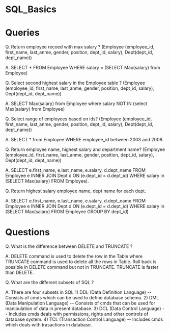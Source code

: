 # SQL_Basics

# Queries

Q. Return employee recoed with max salary ? (Employee (employee_id, first_name, last_anme, gender, position, dept_id, salary), Dept(dept_id, dept_name))

A. SELECT * FROM Employee WHERE salary  = (SELECT Max(salary) from Employee)


Q. Select second highest salary in the Employee table ? (Employee (employee_id, first_name, last_anme, gender, position, dept_id, salary), Dept(dept_id, dept_name))

A. SELECT Max(salary) from Employee where salary NOT IN (select Max(salary) from Employee)

Q. Select range of employees based on ids? (Employee (employee_id, first_name, last_anme, gender, position, dept_id, salary), Dept(dept_id, dept_name)) 

A. SELECT * from Employee WHERE employee_id between 2003 and 2008.

Q. Return employee name, highest salary and department name? (Employee (employee_id, first_name, last_anme, gender, position, dept_id, salary), Dept(dept_id, dept_name)) 

A. SELECT e.first_name, e.last_name, e.salary, d.dept_name FROM Employee e INNER JOIN Dept d ON (e.dept_id = d.dept_id) WHERE salary in (SELECT Max(salary) FROM Employee). 

Q. Return highest salary employee name, dept name for each dept.

A. SELECT e.first_name, e.last_name, e.salary, d.dept_name FROM Employee e INNER JOIN Dept d ON (e.dept_id = d.dept_id) WHERE salary in (SELECT Max(salary) FROM Employee GROUP BY dept_id)


# Questions

Q. What is the difference between DELETE and TRUNCATE ?

A. DELETE command is used to delete the row in the Table where TRUNCATE command is used to delete all the rows in Table.
   Roll back is possible in DELETE command but not in TRUNCATE. TRUNCATE is faster than DELETE.

Q. What are the different subsets of SQL ?

A.  There are four subsets in SQL 
    1) DDL (Data Definition Language) -- Consists of cmds which can be used to define database schema.
    2) DML (Data Manipulation Language) --  Consists of cmds that can be used for manipulation of data in present database.
    3) DCL (Data Control Language) -- Includes cmds deals with permissions, rights and other controls of database system.
    4) TCL (Transaction Control Language) -- Includes cmds which deals with trasactions in database.
    


